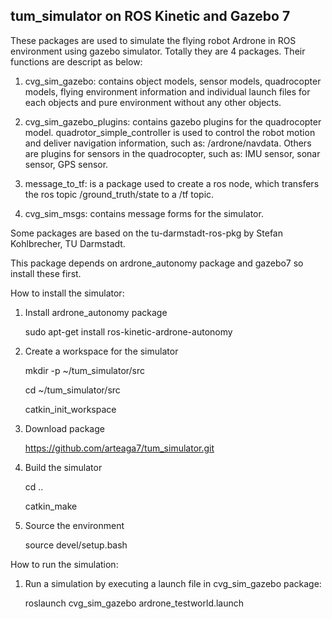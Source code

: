 tum_simulator on ROS Kinetic and Gazebo 7
--------------------------

These packages are used to simulate the flying robot Ardrone in ROS environment using gazebo simulator. Totally they are 4 packages. Their functions are descript as below:

1. cvg_sim_gazebo: contains object models, sensor models, quadrocopter models, flying environment information and individual launch files for each objects and pure environment without any other objects.

2. cvg_sim_gazebo_plugins: contains gazebo plugins for the quadrocopter model. quadrotor_simple_controller is used to control the robot motion and deliver navigation information, such as: /ardrone/navdata. Others are plugins for sensors in the quadrocopter, such as: IMU sensor, sonar sensor, GPS sensor.

3. message_to_tf: is a package used to create a ros node, which transfers the ros topic /ground_truth/state to a /tf topic.

4. cvg_sim_msgs: contains message forms for the simulator.

Some packages are based on the tu-darmstadt-ros-pkg by Stefan Kohlbrecher, TU Darmstadt.

This package depends on ardrone_autonomy package and gazebo7 so install these first.

How to install the simulator:

1. Install ardrone_autonomy package

   sudo apt-get install ros-kinetic-ardrone-autonomy

2. Create a workspace for the simulator

    mkdir -p ~/tum_simulator/src
    
    cd  ~/tum_simulator/src
    
    catkin_init_workspace

2. Download package

    https://github.com/arteaga7/tum_simulator.git

3. Build the simulator

    cd ..
    
    catkin_make

4. Source the environment

    source devel/setup.bash

How to run the simulation:

1. Run a simulation by executing a launch file in cvg_sim_gazebo package:

    roslaunch cvg_sim_gazebo ardrone_testworld.launch


